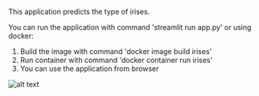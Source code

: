 This application predicts the type of irises.

You can run the application with command 'streamlit run app.py'
or using docker:
1. Build the image with command 'docker image build irises'
2. Run container with command 'docker container run irises'
3. You can use the application from browser

![alt text](<Screenshot 2024-05-18 at 14-33-28 app · Streamlit.png>)
